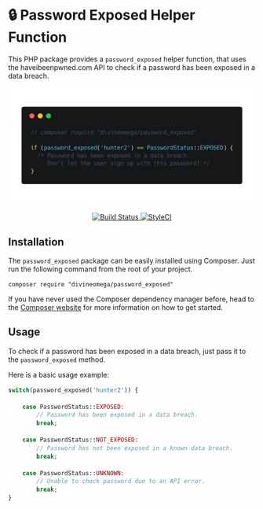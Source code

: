 # 🔒 Password Exposed Helper Function

This PHP package provides a `password_exposed` helper function, that uses the haveibeenpwned.com API to check if a password has been exposed in a data breach.

<p align="center">
    <img src="assets/images/password-exposed.png">
</p>

<p align="center">
    <a href="https://travis-ci.org/DivineOmega/password_exposed">
        <img src="https://travis-ci.org/DivineOmega/password_exposed.svg?branch=master" alt="Build Status" />
    </a>
    <a href="https://styleci.io/repos/119845896">
        <img src="https://styleci.io/repos/119845896/shield?branch=master" alt="StyleCI" />
    </a>
</p>

## Installation

The `password_exposed` package can be easily installed using Composer. Just run the following command from the root of your project.

```
composer require "divineomega/password_exposed"
```

If you have never used the Composer dependency manager before, head to the [Composer website](https://getcomposer.org/) for more information on how to get started.

## Usage

To check if a password has been exposed in a data breach, just pass it to the `password_exposed` method.

Here is a basic usage example:

```php
switch(password_exposed('hunter2')) {

    case PasswordStatus::EXPOSED:
        // Password has been exposed in a data breach.
        break;

    case PasswordStatus::NOT_EXPOSED:
        // Password has not been exposed in a known data breach.
        break;

    case PasswordStatus::UNKNOWN:
        // Unable to check password due to an API error.
        break;
}
```

